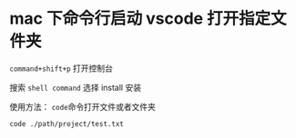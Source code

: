 # mac 下命令行启动 vscode 打开指定文件夹

`command+shift+p` 打开控制台

搜索 `shell command` 选择 install 安装

使用方法： `code`命令打开文件或者文件夹

```bash
code ./path/project/test.txt
```
